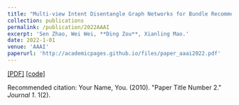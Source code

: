 ```yaml
---
title: "Multi-view Intent Disentangle Graph Networks for Bundle Recommendation"
collection: publications
permalink: /publication/2022AAAI
excerpt: 'Sen Zhao, Wei Wei, **Ding Zou**, Xianling Mao.'
date: 2022-1-01
venue: 'AAAI'
paperurl: 'http://academicpages.github.io/files/paper_aaai2022.pdf'
---
```

[\[PDF\]](https://arxiv.org/abs/2202.11425v1)
[\[code\]](https://github.com/CCIIP/MIDGN)


Recommended citation: Your Name, You. (2010). "Paper Title Number 2." <i>Journal 1</i>. 1(2).
